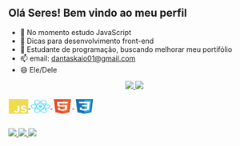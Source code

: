 ## Olá Seres! Bem vindo ao meu perfil

- 🌱 No momento estudo JavaScript
- 🤔 Dicas para desenvolvimento front-end
- 💬 Estudante de programação, buscando melhorar meu portifólio
- 📫 email: dantaskaio01@gmail.com 
- 😄 Ele/Dele

<div align="center">
  <a href="https://github.com/rafaballerini">
  <img width="42%" src="https://github-readme-stats.vercel.app/api?username=kaio-d&show_icons=true&theme=synthwave&include_all_commits=true&count_private=true"/>
  <img width="50%" src="https://github-readme-stats.vercel.app/api/top-langs/?username=kaio-d&layout=compact&langs_count=7&theme=synthwave"/>
</div>

<div style="display: inline_block"><br>
  <img align="center" alt="Rafa-Js" height="30" width="40" src="https://raw.githubusercontent.com/devicons/devicon/master/icons/javascript/javascript-plain.svg">
  <img align="center" alt="Rafa-React" height="30" width="40" src="https://raw.githubusercontent.com/devicons/devicon/master/icons/react/react-original.svg">
  <img align="center" alt="Rafa-HTML" height="30" width="40" src="https://raw.githubusercontent.com/devicons/devicon/master/icons/html5/html5-original.svg">
  <img align="center" alt="Rafa-CSS" height="30" width="40" src="https://raw.githubusercontent.com/devicons/devicon/master/icons/css3/css3-original.svg">
</div>

##

<div>
<a href="https://www.linkedin.com/in/kaio-dantas-236138249/"><img src="https://img.shields.io/badge/LinkedIn-0077B5?style=for-the-badge&logo=linkedin&logoColor=white">
<a href="https://www.instagram.com/kaio.mancini/"><img src="https://img.shields.io/badge/Instagram-E4405F?style=for-the-badge&logo=instagram&logoColor=white">
<a href="https://www.twitch.tv/fried333"><img src="https://img.shields.io/badge/Twitch-9146FF?style=for-the-badge&logo=twitch&logoColor=white">
</div>
